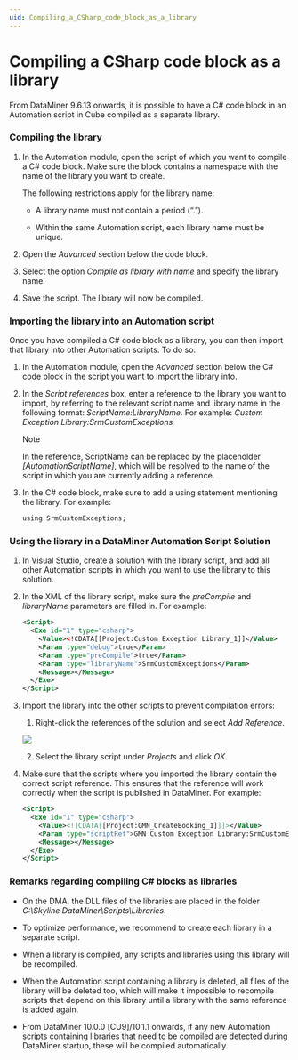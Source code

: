 ```yaml
---
uid: Compiling_a_CSharp_code_block_as_a_library
---
```


# Compiling a CSharp code block as a library

From DataMiner 9.6.13 onwards, it is possible to have a C# code block in an Automation script in Cube compiled as a separate library.

### Compiling the library

1. In the Automation module, open the script of which you want to compile a C# code block. Make sure the block contains a namespace with the name of the library you want to create.

    The following restrictions apply for the library name:

    - A library name must not contain a period (“.”).

    - Within the same Automation script, each library name must be unique.

2. Open the *Advanced* section below the code block.

3. Select the option *Compile as library with name* and specify the library name.

4. Save the script. The library will now be compiled.

### Importing the library into an Automation script

Once you have compiled a C# code block as a library, you can then import that library into other Automation scripts. To do so:

1. In the Automation module, open the *Advanced* section below the C# code block in the script you want to import the library into.

2. In the *Script references* box, enter a reference to the library you want to import, by referring to the relevant script name and library name in the following format: *ScriptName:LibraryName*. For example: *Custom Exception Library:SrmCustomExceptions*

    > [!NOTE]
    > In the reference, ScriptName can be replaced by the placeholder *\[AutomationScriptName\]*, which will be resolved to the name of the script in which you are currently adding a reference.

3. In the C# code block, make sure to add a using statement mentioning the library. For example:

    ```txt
    using SrmCustomExceptions;
    ```

### Using the library in a DataMiner Automation Script Solution

1. In Visual Studio, create a solution with the library script, and add all other Automation scripts in which you want to use the library to this solution.

2. In the XML of the library script, make sure the *preCompile* and *libraryName* parameters are filled in. For example:

    ```xml
    <Script>
      <Exe id="1" type="csharp">
        <Value><!CDATA[[Project:Custom Exception Library_1]]</Value>
        <Param type="debug">true</Param>
        <Param type="preCompile">true</Param>
        <Param type="libraryName">SrmCustomExceptions</Param>
        <Message></Message>
      </Exe>
    </Script>
    ```

3. Import the library into the other scripts to prevent compilation errors:

    1. Right-click the references of the solution and select *Add Reference*.

    ![](~/user-guide/images/AutomationAddReference.png)

    2. Select the library script under *Projects* and click *OK*.

4. Make sure that the scripts where you imported the library contain the correct script reference. This ensures that the reference will work correctly when the script is published in DataMiner. For example:

    ```xml
    <Script>
      <Exe id="1" type="csharp">
        <Value><![CDATA[[Project:GMN_CreateBooking_1]]]></Value>
        <Param type="scriptRef">GMN Custom Exception Library:SrmCustomExceptions</Param>
        <Message></Message>
      </Exe>
    </Script>
    ```

### Remarks regarding compiling C# blocks as libraries

- On the DMA, the DLL files of the libraries are placed in the folder *C:\\Skyline DataMiner\\Scripts\\Libraries*.

- To optimize performance, we recommend to create each library in a separate script.

- When a library is compiled, any scripts and libraries using this library will be recompiled.

- When the Automation script containing a library is deleted, all files of the library will be deleted too, which will make it impossible to recompile scripts that depend on this library until a library with the same reference is added again.

- From DataMiner 10.0.0 \[CU9\]/10.1.1 onwards, if any new Automation scripts containing libraries that need to be compiled are detected during DataMiner startup, these will be compiled automatically.
